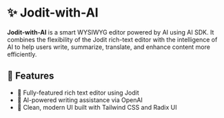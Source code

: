 # ✨ Jodit-with-AI

**Jodit-with-AI** is a smart WYSIWYG editor powered by AI using AI SDK. It combines the flexibility of the Jodit rich-text editor with the intelligence of AI to help users write, summarize, translate, and enhance content more efficiently.

## 🚀 Features

- 📝 Fully-featured rich text editor using Jodit
- 🤖 AI-powered writing assistance via OpenAI
- 🎨 Clean, modern UI built with Tailwind CSS and Radix UI
